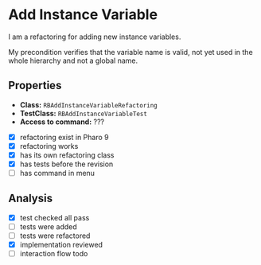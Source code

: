 # Add Instance Variable

I am a refactoring for adding new instance variables.

My precondition verifies that the variable name is valid, not yet used in the whole hierarchy and not a global name.

## Properties

- **Class:** ```RBAddInstanceVariableRefactoring```
- **TestClass:** ```RBAddInstanceVariableTest```
- **Access to command:** ???
- [x] refactoring exist in Pharo 9
- [x] refactoring works 
- [x] has its own refactoring class  
- [x] has tests before the revision
- [ ] has command in menu

## Analysis

- [x] test checked all pass
- [ ] tests were added
- [ ] tests were refactored
- [x] implementation reviewed
- [ ] interaction flow todo
